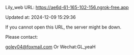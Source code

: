 Lily_web URL: https://ae6d-61-165-102-156.ngrok-free.app

Updated at: 2024-12-09 15:29:36

If you cannot open this URL, the server might be down.

Please contact: 

goley04@foxmail.com Or Wechat:GL_yeaH